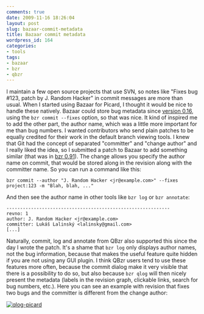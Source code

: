 ```yaml
---
comments: true
date: 2009-11-16 18:26:04
layout: post
slug: bazaar-commit-metadata
title: Bazaar commit metadata
wordpress_id: 164
categories:
- tools
tags:
- bazaar
- bzr
- qbzr
---
```


I maintain a few open source projects that use SVN, so notes like "Fixes bug #123, patch by J. Random Hacker" in commit messages are more than usual. When I started using Bazaar for Picard, I thought it would be nice to handle these natively. Bazaar could store bug metadata since [version 0.16](http://doc.bazaar-vcs.org/bzr.2.0/en/release-notes/bzr-0.16rc1.html), using the `bzr commit --fixes` option, so that was nice. It kind of inspired me to add the other part, the author name, which was a little more important for me than bug numbers. I wanted contributors who send plain patches to be equally credited for their work in the default branch viewing tools. I knew that Git had the concept of separated "committer" and "change author" and I really liked the idea, so I submitted a patch to Bazaar to add something similar (that was in [bzr 0.91](http://doc.bazaar-vcs.org/bzr.2.0/en/release-notes/bzr-0.91rc1.html)). The change allows you specify the author name on commit, that would be stored along in the revision along with the committer name. So you can run a command like this:

    bzr commit --author "J. Random Hacker <jr@example.com>" --fixes project:123 -m "Blah, blah, ..."

And then see the author name in other tools like `bzr log` or `bzr annotate`:

    ------------------------------------------------------------
    revno: 1
    author: J. Random Hacker <jr@example.com>
    committer: Lukáš Lalinský <lalinsky@gmail.com>
    [...]

Naturally, commit, log and annotate from QBzr also supported this since the day I wrote the patch. It's a shame that `bzr log` only displays author names, not the bug information, because that makes the useful feature quite hidden if you are not using any GUI plugin. I think QBzr users tend to use these features more often, because the commit dialog make it very visible that there is a possibility to do so, but also because `bzr qlog` will then nicely present the metadata (labels in the revision graph, clickable links, search for bug numbers, etc.). Here you can see an example with revision that fixes two bugs and the committer is different from the change author:

[![qlog-picard](http://oxygene.sk/lukas/blog/wp-content/uploads/qlog-picard.png)](http://oxygene.sk/lukas/blog/wp-content/uploads/qlog-picard.png)
